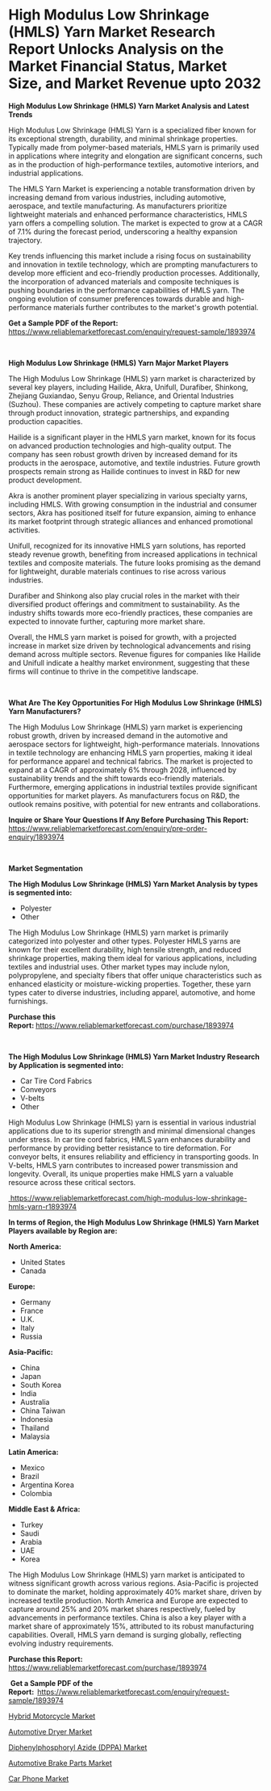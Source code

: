 <p><h1>High Modulus Low Shrinkage (HMLS) Yarn Market Research Report Unlocks Analysis on the Market Financial Status, Market Size, and Market Revenue upto 2032</h1></p><p><strong>High Modulus Low Shrinkage (HMLS) Yarn Market Analysis and Latest Trends</strong></p>
<p><p>High Modulus Low Shrinkage (HMLS) Yarn is a specialized fiber known for its exceptional strength, durability, and minimal shrinkage properties. Typically made from polymer-based materials, HMLS yarn is primarily used in applications where integrity and elongation are significant concerns, such as in the production of high-performance textiles, automotive interiors, and industrial applications.</p><p>The HMLS Yarn Market is experiencing a notable transformation driven by increasing demand from various industries, including automotive, aerospace, and textile manufacturing. As manufacturers prioritize lightweight materials and enhanced performance characteristics, HMLS yarn offers a compelling solution. The market is expected to grow at a CAGR of 7.1% during the forecast period, underscoring a healthy expansion trajectory. </p><p>Key trends influencing this market include a rising focus on sustainability and innovation in textile technology, which are prompting manufacturers to develop more efficient and eco-friendly production processes. Additionally, the incorporation of advanced materials and composite techniques is pushing boundaries in the performance capabilities of HMLS yarn. The ongoing evolution of consumer preferences towards durable and high-performance materials further contributes to the market's growth potential.</p></p>
<p><strong>Get a Sample PDF of the Report:&nbsp;</strong> <a href="https://www.reliablemarketforecast.com/enquiry/request-sample/1893974?utm_campaign=2195&utm_medium=2&utm_source=Github&utm_content=ia&utm_term=04022025&utm_id=high-modulus-low-shrinkage-hmls-yarn">https://www.reliablemarketforecast.com/enquiry/request-sample/1893974</a></p>
<p>&nbsp;</p>
<p><strong>High Modulus Low Shrinkage (HMLS) Yarn Major Market Players</strong></p>
<p><p>The High Modulus Low Shrinkage (HMLS) yarn market is characterized by several key players, including Hailide, Akra, Unifull, Durafiber, Shinkong, Zhejiang Guxiandao, Senyu Group, Reliance, and Oriental Industries (Suzhou). These companies are actively competing to capture market share through product innovation, strategic partnerships, and expanding production capacities.</p><p>Hailide is a significant player in the HMLS yarn market, known for its focus on advanced production technologies and high-quality output. The company has seen robust growth driven by increased demand for its products in the aerospace, automotive, and textile industries. Future growth prospects remain strong as Hailide continues to invest in R&D for new product development.</p><p>Akra is another prominent player specializing in various specialty yarns, including HMLS. With growing consumption in the industrial and consumer sectors, Akra has positioned itself for future expansion, aiming to enhance its market footprint through strategic alliances and enhanced promotional activities.</p><p>Unifull, recognized for its innovative HMLS yarn solutions, has reported steady revenue growth, benefiting from increased applications in technical textiles and composite materials. The future looks promising as the demand for lightweight, durable materials continues to rise across various industries.</p><p>Durafiber and Shinkong also play crucial roles in the market with their diversified product offerings and commitment to sustainability. As the industry shifts towards more eco-friendly practices, these companies are expected to innovate further, capturing more market share.</p><p>Overall, the HMLS yarn market is poised for growth, with a projected increase in market size driven by technological advancements and rising demand across multiple sectors. Revenue figures for companies like Hailide and Unifull indicate a healthy market environment, suggesting that these firms will continue to thrive in the competitive landscape.</p></p>
<p>&nbsp;</p>
<p><strong>What Are The Key Opportunities For High Modulus Low Shrinkage (HMLS) Yarn Manufacturers?</strong></p>
<p><p>The High Modulus Low Shrinkage (HMLS) yarn market is experiencing robust growth, driven by increased demand in the automotive and aerospace sectors for lightweight, high-performance materials. Innovations in textile technology are enhancing HMLS yarn properties, making it ideal for performance apparel and technical fabrics. The market is projected to expand at a CAGR of approximately 6% through 2028, influenced by sustainability trends and the shift towards eco-friendly materials. Furthermore, emerging applications in industrial textiles provide significant opportunities for market players. As manufacturers focus on R&D, the outlook remains positive, with potential for new entrants and collaborations.</p></p>
<p><strong>Inquire or Share Your Questions If Any Before Purchasing This Report:</strong> <a href="https://www.reliablemarketforecast.com/enquiry/pre-order-enquiry/1893974?utm_campaign=2195&utm_medium=2&utm_source=Github&utm_content=ia&utm_term=04022025&utm_id=high-modulus-low-shrinkage-hmls-yarn">https://www.reliablemarketforecast.com/enquiry/pre-order-enquiry/1893974</a></p>
<p>&nbsp;</p>
<p><strong>Market Segmentation</strong></p>
<p><strong>The High Modulus Low Shrinkage (HMLS) Yarn Market Analysis by types is segmented into:</strong></p>
<p><ul><li>Polyester</li><li>Other</li></ul></p>
<p><p>The High Modulus Low Shrinkage (HMLS) yarn market is primarily categorized into polyester and other types. Polyester HMLS yarns are known for their excellent durability, high tensile strength, and reduced shrinkage properties, making them ideal for various applications, including textiles and industrial uses. Other market types may include nylon, polypropylene, and specialty fibers that offer unique characteristics such as enhanced elasticity or moisture-wicking properties. Together, these yarn types cater to diverse industries, including apparel, automotive, and home furnishings.</p></p>
<p><strong>Purchase this Report:&nbsp;</strong><a href="https://www.reliablemarketforecast.com/purchase/1893974?utm_campaign=2195&utm_medium=2&utm_source=Github&utm_content=ia&utm_term=04022025&utm_id=high-modulus-low-shrinkage-hmls-yarn">https://www.reliablemarketforecast.com/purchase/1893974</a></p>
<p>&nbsp;</p>
<p><strong>The High Modulus Low Shrinkage (HMLS) Yarn Market Industry Research by Application is segmented into:</strong></p>
<p><ul><li>Car Tire Cord Fabrics</li><li>Conveyors</li><li>V-belts</li><li>Other</li></ul></p>
<p><p>High Modulus Low Shrinkage (HMLS) yarn is essential in various industrial applications due to its superior strength and minimal dimensional changes under stress. In car tire cord fabrics, HMLS yarn enhances durability and performance by providing better resistance to tire deformation. For conveyor belts, it ensures reliability and efficiency in transporting goods. In V-belts, HMLS yarn contributes to increased power transmission and longevity. Overall, its unique properties make HMLS yarn a valuable resource across these critical sectors.</p></p>
<p><a href="https://www.reliablemarketforecast.com/high-modulus-low-shrinkage-hmls-yarn-r1893974?utm_campaign=2195&utm_medium=2&utm_source=Github&utm_content=ia&utm_term=04022025&utm_id=high-modulus-low-shrinkage-hmls-yarn">&nbsp;https://www.reliablemarketforecast.com/high-modulus-low-shrinkage-hmls-yarn-r1893974</a></p>
<p><strong>In terms of Region, the High Modulus Low Shrinkage (HMLS) Yarn Market Players available by Region are:</strong></p>
<p>
    <p> <strong> North America: </strong>
        <ul>
            <li>United States</li>
            <li>Canada</li>
        </ul>
        </p> 
    <p> <strong> Europe: </strong>
        <ul>
            <li>Germany</li>
            <li>France</li>
            <li>U.K.</li>
            <li>Italy</li>
            <li>Russia</li>
        </ul>
        </p> 
    <p> <strong> Asia-Pacific: </strong>
        <ul>
            <li>China</li>
            <li>Japan</li>
            <li>South Korea</li>
            <li>India</li>
            <li>Australia</li>
            <li>China Taiwan</li>
            <li>Indonesia</li>
            <li>Thailand</li>
            <li>Malaysia</li>
        </ul>
        </p> 
    <p> <strong> Latin America: </strong>
        <ul>
            <li>Mexico</li>
            <li>Brazil</li>
            <li>Argentina Korea</li>
            <li>Colombia</li>
        </ul>
        </p> 
    <p> <strong> Middle East & Africa: </strong>
        <ul>
            <li>Turkey</li>
            <li>Saudi</li>
            <li>Arabia</li>
            <li>UAE</li>
            <li>Korea</li>
        </ul>
    </p>
    </p>
<p><p>The High Modulus Low Shrinkage (HMLS) yarn market is anticipated to witness significant growth across various regions. Asia-Pacific is projected to dominate the market, holding approximately 40% market share, driven by increased textile production. North America and Europe are expected to capture around 25% and 20% market shares respectively, fueled by advancements in performance textiles. China is also a key player with a market share of approximately 15%, attributed to its robust manufacturing capabilities. Overall, HMLS yarn demand is surging globally, reflecting evolving industry requirements.</p></p>
<p><strong>Purchase this Report: </strong><a href="https://www.reliablemarketforecast.com/purchase/1893974?utm_campaign=2195&utm_medium=2&utm_source=Github&utm_content=ia&utm_term=04022025&utm_id=high-modulus-low-shrinkage-hmls-yarn">https://www.reliablemarketforecast.com/purchase/1893974</a></p>
<p>&nbsp;<strong>Get a Sample PDF of the Report:&nbsp;&nbsp;</strong><a href="https://www.reliablemarketforecast.com/enquiry/request-sample/1893974?utm_campaign=2195&utm_medium=2&utm_source=Github&utm_content=ia&utm_term=04022025&utm_id=high-modulus-low-shrinkage-hmls-yarn">https://www.reliablemarketforecast.com/enquiry/request-sample/1893974</a></p>
<p><strong></strong></p>
<p><p><a href="https://www.linkedin.com/pulse/global-hybrid-motorcycle-market-analysis-from-2025-2032-bxd5e?utm_campaign=2195&utm_medium=2&utm_source=Github&utm_content=ia&utm_term=04022025&utm_id=high-modulus-low-shrinkage-hmls-yarn">Hybrid Motorcycle Market</a></p><p><a href="https://www.linkedin.com/pulse/automotive-dryer-market-size-growth-industry-analysis-jcd8e?utm_campaign=2195&utm_medium=2&utm_source=Github&utm_content=ia&utm_term=04022025&utm_id=high-modulus-low-shrinkage-hmls-yarn">Automotive Dryer Market</a></p><p><a href="https://github.com/edacruz6/Market-Research-Report-List-1/blob/main/diphenylphosphoryl-azide-dppa-market.md?utm_campaign=2195&utm_medium=2&utm_source=Github&utm_content=ia&utm_term=04022025&utm_id=high-modulus-low-shrinkage-hmls-yarn">Diphenylphosphoryl Azide (DPPA) Market</a></p><p><a href="https://www.linkedin.com/pulse/automotive-brake-parts-market-report-driving-growth-industry-vcouc?utm_campaign=2195&utm_medium=2&utm_source=Github&utm_content=ia&utm_term=04022025&utm_id=high-modulus-low-shrinkage-hmls-yarn">Automotive Brake Parts Market</a></p><p><a href="https://www.linkedin.com/pulse/car-phone-market-overview-forecast-2025-2032-detailed-r7fqc?utm_campaign=2195&utm_medium=2&utm_source=Github&utm_content=ia&utm_term=04022025&utm_id=high-modulus-low-shrinkage-hmls-yarn">Car Phone Market</a></p></p>